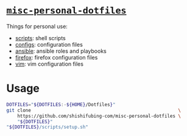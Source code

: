 # [`misc-personal-dotfiles`](https://github.com/shishifubing-com/misc-personal-dotfiles)

Things for personal use:

- [scripts](/scripts): shell scripts
- [configs](/configs): configuration files
- [ansible](/ansible): ansible roles and playbooks
- [firefox](/firefox): firefox configuration files
- [vim](/vim/): vim configuration files

# Usage

```bash
DOTFILES="${DOTFILES:-${HOME}/Dotfiles}"
git clone                                                      \
    https://github.com/shishifubing-com/misc-personal-dotfiles \
    "${DOTFILES}"
"${DOTFILES}/scripts/setup.sh"
```
